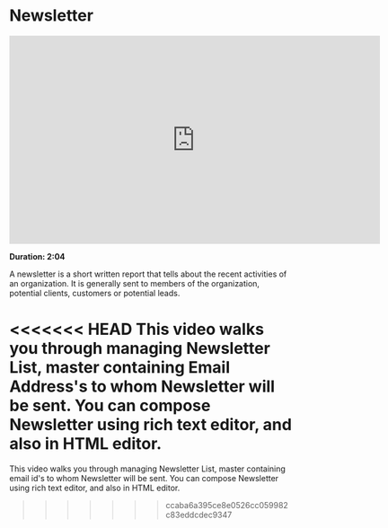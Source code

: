 # Newsletter

<iframe width="660" height="371" src="https://www.youtube.com/embed/muLKsCrrDRo" frameborder="0" allowfullscreen></iframe>

**Duration: 2:04**

A newsletter is a short written report that tells about the recent activities of an organization. It is generally sent to members of the organization, potential clients, customers or potential leads.

<<<<<<< HEAD
This video walks you through managing Newsletter List, master containing Email Address's to whom Newsletter will be sent. You can compose Newsletter using rich text editor, and also in HTML editor.
=======
This video walks you through managing Newsletter List, master containing email id's to whom Newsletter will be sent. You can compose Newsletter using rich text editor, and also in HTML editor.
>>>>>>> ccaba6a395ce8e0526cc059982c83eddcdec9347

